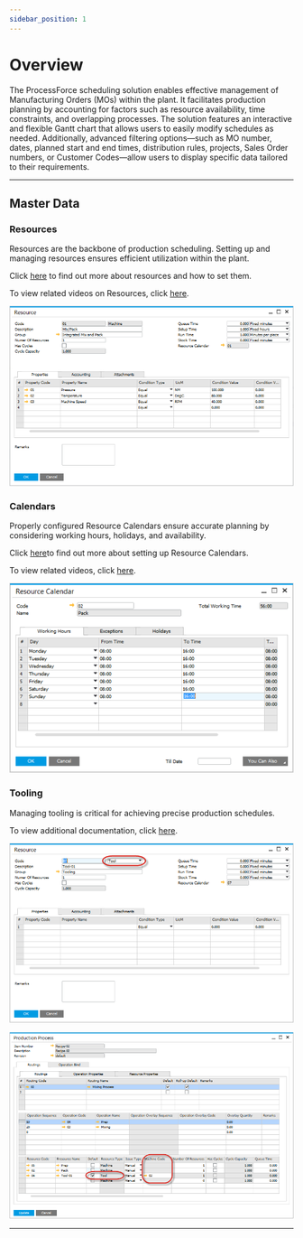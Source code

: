 ```yaml
---
sidebar_position: 1
---
```


# Overview

The ProcessForce scheduling solution enables effective management of Manufacturing Orders (MOs) within the plant. It facilitates production planning by accounting for factors such as resource availability, time constraints, and overlapping processes. The solution features an interactive and flexible Gantt chart that allows users to easily modify schedules as needed. Additionally, advanced filtering options—such as MO number, dates, planned start and end times, distribution rules, projects, Sales Order numbers, or Customer Codes—allow users to display specific data tailored to their requirements.

---

## Master Data

### Resources

Resources are the backbone of production scheduling. Setting up and managing resources ensures efficient utilization within the plant.

Click [here](../routings/resources.md) to find out more about resources and how to set them.

To view related videos on Resources, click [here](https://www.youtube.com/playlist?list=PLtT6kgaz5YneralBjyvyCSYXbTT0QRHYx).

![Resources](./media/overview/resource-main.png)

### Calendars

Properly configured Resource Calendars ensure accurate planning by considering working hours, holidays, and availability.

Click [here](./resource-calendar.md)to find out more about setting up Resource Calendars.

To view related videos, click [here](https://www.youtube.com/playlist?list=PLtT6kgaz5YneralBjyvyCSYXbTT0QRHYx).

![Resource Calendar](./media/overview/resource-calendar.png)

### Tooling

Managing tooling is critical for achieving precise production schedules.

To view additional documentation, click [here](./resource-calendar.md).

![Resource Tooling](./media/overview/resource-tool.png)

![Resource Tooling](./media/overview/machine-code.png)

---
